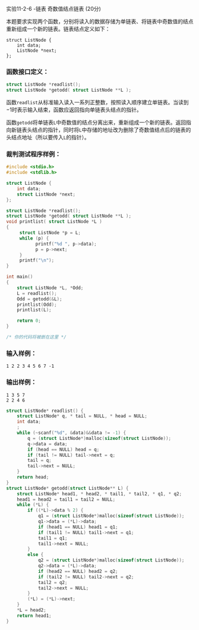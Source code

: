 实验11-2-6 -链表 奇数值结点链表 (20分)

本题要求实现两个函数，分别将读入的数据存储为单链表、将链表中奇数值的结点重新组成一个新的链表。链表结点定义如下：

```
struct ListNode {
    int data;
    ListNode *next;
};
```

### 函数接口定义：

```c++
struct ListNode *readlist();
struct ListNode *getodd( struct ListNode **L );
```

函数`readlist`从标准输入读入一系列正整数，按照读入顺序建立单链表。当读到−1时表示输入结束，函数应返回指向单链表头结点的指针。

函数`getodd`将单链表`L`中奇数值的结点分离出来，重新组成一个新的链表。返回指向新链表头结点的指针，同时将`L`中存储的地址改为删除了奇数值结点后的链表的头结点地址（所以要传入`L`的指针）。

### 裁判测试程序样例：

```c++
#include <stdio.h>
#include <stdlib.h>

struct ListNode {
    int data;
    struct ListNode *next;
};

struct ListNode *readlist();
struct ListNode *getodd( struct ListNode **L );
void printlist( struct ListNode *L )
{
     struct ListNode *p = L;
     while (p) {
           printf("%d ", p->data);
           p = p->next;
     }
     printf("\n");
}

int main()
{
    struct ListNode *L, *Odd;
    L = readlist();
    Odd = getodd(&L);
    printlist(Odd);
    printlist(L);

    return 0;
}

/* 你的代码将被嵌在这里 */
```

### 输入样例：

```in
1 2 2 3 4 5 6 7 -1
```

### 输出样例：

```out
1 3 5 7 
2 2 4 6 
```



```c++
struct ListNode* readlist() {
	struct ListNode* q, * tail = NULL, * head = NULL;
	int data;
	;
	while (~scanf("%d", &data)&&data != -1) {
		q = (struct ListNode*)malloc(sizeof(struct ListNode));
		q->data = data;
		if (head == NULL) head = q;
		if (tail != NULL) tail->next = q;
		tail = q;
		tail->next = NULL;
	}
	return head;
}
struct ListNode* getodd(struct ListNode** L) {
	struct ListNode* head1, * head2, * tail1, * tail2, * q1, * q2;
	head1 = head2 = tail1 = tail2 = NULL;
	while (*L) {
		if ((*L)->data % 2) {
			q1 = (struct ListNode*)malloc(sizeof(struct ListNode));
			q1->data = (*L)->data;
			if (head1 == NULL) head1 = q1;
			if (tail1 != NULL) tail1->next = q1;
			tail1 = q1;
			tail1->next = NULL;
		}
		else {
			q2 = (struct ListNode*)malloc(sizeof(struct ListNode));
			q2->data = (*L)->data;
			if (head2 == NULL) head2 = q2;
			if (tail2 != NULL) tail2->next = q2;
			tail2 = q2;
			tail2->next = NULL;
		}
		(*L) = (*L)->next;
	}
	*L = head2;
	return head1;
}
```


